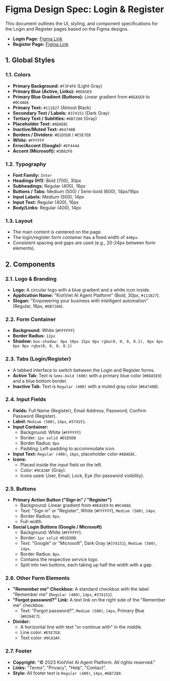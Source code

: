 # Figma Design Spec: Login & Register

This document outlines the UI, styling, and component specifications for the Login and Register pages based on the Figma designs.

- **Login Page:** [Figma Link](https://www.figma.com/design/kmpH5SSFN0841bVtAFTvqF/AlibabaxHackathon?node-id=12-197)
- **Register Page:** [Figma Link](https://www.figma.com/design/kmpH5SSFN0841bVtAFTvqF/AlibabaxHackathon?node-id=12-277)

## 1. Global Styles

### 1.1. Colors

- **Primary Background:** `#F3F4F6` (Light Gray)
- **Primary Blue (Active, Links):** `#0EA5E9`
- **Primary Blue Gradient (Buttons):** Linear gradient from `#0EA5E9` to `#0C4A6E`
- **Primary Text:** `#111827` (Almost Black)
- **Secondary Text / Labels:** `#374151` (Dark Gray)
- **Tertiary Text / Subtitles:** `#6B7280` (Gray)
- **Placeholder Text:** `#ADAEBC`
- **Inactive/Muted Text:** `#64748B`
- **Borders / Dividers:** `#D1D5DB` / `#E5E7EB`
- **White:** `#FFFFFF`
- **Error/Accent (Google):** `#EF4444`
- **Accent (Microsoft):** `#3B82F6`

### 1.2. Typography

- **Font Family:** `Inter`
- **Headings (H1):** Bold (700), 30px
- **Subheadings:** Regular (400), 16px
- **Buttons / Tabs:** Medium (500) / Semi-bold (600), 14px/16px
- **Input Labels:** Medium (500), 14px
- **Input Text:** Regular (400), 16px
- **Body/Links:** Regular (400), 14px

### 1.3. Layout

- The main content is centered on the page.
- The login/register form container has a fixed width of `448px`.
- Consistent spacing and gaps are used (e.g., 20-24px between form elements).

## 2. Components

### 2.1. Logo & Branding

- **Logo:** A circular logo with a blue gradient and a white icon inside.
- **Application Name:** "KiotViet AI Agent Platform" (Bold, 30px, `#111827`).
- **Slogan:** "Empowering your business with intelligent automation" (Regular, 16px, `#6B7280`).

### 2.2. Form Container

- **Background:** White (`#FFFFFF`)
- **Border Radius:** `12px`
- **Shadow:** `box-shadow: 0px 10px 15px 0px rgba(0, 0, 0, 0.1), 0px 4px 6px 0px rgba(0, 0, 0, 0.1)`

### 2.3. Tabs (Login/Register)

- A tabbed interface to switch between the Login and Register forms.
- **Active Tab:** Text is `Semi-bold (600)` with a primary blue color (`#0EA5E9`) and a blue bottom border.
- **Inactive Tab:** Text is `Regular (400)` with a muted gray color (`#64748B`).

### 2.4. Input Fields

- **Fields:** Full Name (Register), Email Address, Password, Confirm Password (Register).
- **Label:** `Medium (500)`, `14px`, `#374151`.
- **Input Container:**
    - Background: White (`#FFFFFF`)
    - Border: `1px solid #D1D5DB`
    - Border Radius: `8px`
    - Padding: Left-padding to accommodate icon.
- **Input Text:** `Regular (400)`, `16px`, placeholder color `#ADAEBC`.
- **Icons:**
    - Placed inside the input field on the left.
    - Color: `#9CA3AF` (Gray).
    - Icons used: User, Email, Lock, Eye (for password visibility).

### 2.5. Buttons

- **Primary Action Button ("Sign in" / "Register")**
    - Background: Linear gradient from `#0EA5E9` to `#0C4A6E`.
    - Text: "Sign in" or "Register", White (`#FFFFFF`), `Medium (500)`, `14px`.
    - Border Radius: `8px`.
    - Full-width.
- **Social Login Buttons (Google / Microsoft)**
    - Background: White (`#FFFFFF`).
    - Border: `1px solid #D1D5DB`.
    - Text: "Google" or "Microsoft", Dark Gray (`#374151`), `Medium (500)`, `14px`.
    - Border Radius: `8px`.
    - Contains the respective service logo.
    - Split into two buttons, each taking up half the width with a gap.

### 2.6. Other Form Elements

- **"Remember me" Checkbox:** A standard checkbox with the label "Remember me" (`Regular (400)`, `14px`, `#374151`).
- **"Forgot password?" Link:** A text link on the right side of the "Remember me" checkbox.
    - Text: "Forgot password?", `Medium (500)`, `14px`, Primary Blue (`#0284C7`).
- **Divider:**
    - A horizontal line with text "or continue with" in the middle.
    - Line color: `#E5E7EB`.
    - Text color: `#9CA3AF`.

### 2.7. Footer

- **Copyright:** "© 2023 KiotViet AI Agent Platform. All rights reserved."
- **Links:** "Terms", "Privacy", "Help", "Contact".
- **Style:** All footer text is `Regular (400)`, `14px`, `#6B7280`. 